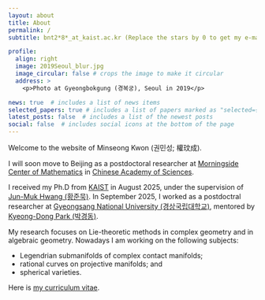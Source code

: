 ```yaml
---
layout: about
title: About
permalink: /
subtitle: bnt2*8*_at_kaist.ac.kr (Replace the stars by 0 to get my e-mail address)

profile:
  align: right
  image: 2019Seoul_blur.jpg
  image_circular: false # crops the image to make it circular
  address: >
    <p>Photo at Gyeongbokgung (경복궁), Seoul in 2019</p>

news: true  # includes a list of news items
selected_papers: true # includes a list of papers marked as "selected={true}"
latest_posts: false  # includes a list of the newest posts
social: false  # includes social icons at the bottom of the page
---
```

Welcome to the website of Minseong Kwon (권민성; 權玟成).

I will soon move to Beijing as a postdoctoral researcher at [Morningside Center of Mathematics](http://www.mcm.ac.cn) in [Chinese Academy of Sciences](http://english.cas.cn).

I received my Ph.D from [KAIST](https://mathsci.kaist.ac.kr/) in August 2025, under the supervision of [Jun-Muk Hwang (황준묵)](https://www.ibs.re.kr/eng/sub02_02_03.do). In September 2025, I worked as a postdoctral researcher at [Gyeongsang National University (경상국립대학교)](https://www.gnu.ac.kr/math/main.do), mentored by [Kyeong-Dong Park (박경동)](https://sites.google.com/view/kdpark).

My research focuses on Lie-theoretic methods in complex geometry and in algebraic geometry. Nowadays I am working on the following subjects:
* Legendrian submanifolds of complex contact manifolds;
* rational curves on projective manifolds; and
* spherical varieties.

Here is <a href="assets/pdf/Curriculum_Vitae_Minseong_Kwon.pdf" target="_blank">my curriculum vitae</a>.
